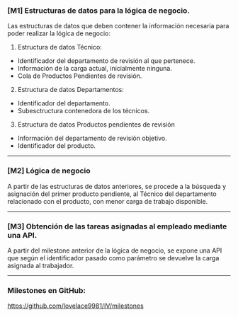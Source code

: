 ### [M1] Estructuras de datos para la lógica de negocio.

Las estructuras de datos que deben contener la información necesaria para poder realizar la lógica de negocio:

1. Estructura de datos Técnico:
* Identificador del departamento de revisión al que pertenece.
* Información de la carga actual, inicialmente ninguna.
* Cola de Productos Pendientes de revisión.

2. Estructura de datos Departamentos:
* Identificador del departamento. 
* Subesctructura contenedora de los técnicos.

3. Estructura de datos Productos pendientes de revisión
* Información del departamento de revisión objetivo.
* Identificador del producto. 

---

### [M2] Lógica de negocio

A partir de las estructuras de datos anteriores, se procede a la búsqueda y asignación del primer producto pendiente, al Técnico del departamento relacionado con el producto, con menor carga de trabajo disponible.

---

### [M3] Obtención de las tareas asignadas al empleado mediante una API.

A partir del milestone anterior de la lógica de negocio, se expone una API que según el identificador pasado como parámetro se devuelve la carga asignada al trabajador.

---

### Milestones en GitHub: 

https://github.com/lovelace9981/IV/milestones
